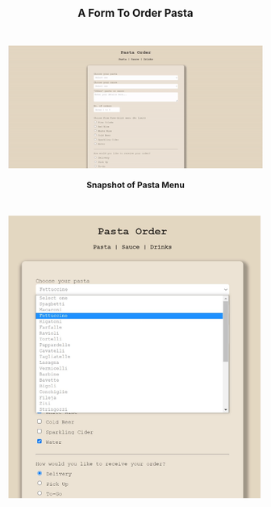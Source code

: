 <p align="center">
    <h2 align="center">A Form To Order Pasta</h2> <br><br>
    <img align="center" src="./media/pasta-order-form.gif" width="700" />
    <h3 align="center">Snapshot of Pasta Menu</h3> <br><br>
    <img align="center" src="./media/pasta-menu.jpg" width="500" />

</p>
